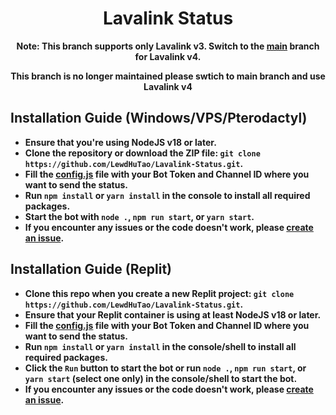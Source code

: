 <h1 align="center">Lavalink Status</h1>

<strong><p align="center">Note: This branch supports only Lavalink v3. Switch to the [main](https://github.com/shittybot/lavalink-status/tree/main) branch for Lavalink v4.</p><p align="center">This branch is no longer maintained please swtich to main branch and use Lavalink v4</p>

## Installation Guide (Windows/VPS/Pterodactyl)

- Ensure that you're using NodeJS v18 or later.
- Clone the repository or download the ZIP file: `git clone https://github.com/LewdHuTao/Lavalink-Status.git`.
- Fill the [config.js](https://github.com/LewdHuTao/Lavalink-Status/blob/main/src/config.js) file with your Bot Token and Channel ID where you want to send the status.
- Run `npm install` or `yarn install` in the console to install all required packages.
- Start the bot with `node .`, `npm run start`, or `yarn start`.
- If you encounter any issues or the code doesn't work, please [create an issue](https://github.com/LewdHuTao/Lavalink-Status/issues).

## Installation Guide (Replit)

- Clone this repo when you create a new Replit project: `git clone https://github.com/LewdHuTao/Lavalink-Status.git`.
- Ensure that your Replit container is using at least NodeJS v18 or later.
- Fill the [config.js](https://github.com/LewdHuTao/Lavalink-Status/blob/main/src/config.js) file with your Bot Token and Channel ID where you want to send the status.
- Run `npm install` or `yarn install` in the console/shell to install all required packages.
- Click the `Run` button to start the bot or run `node .`, `npm run start`, or `yarn start` (select one only) in the console/shell to start the bot.
- If you encounter any issues or the code doesn't work, please [create an issue](https://github.com/LewdHuTao/Lavalink-Status/issues).
